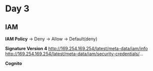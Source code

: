 # Day 3
## IAM
**IAM Policy**
-> Deny -> Allow -> Default(deny)

**Signature Version 4**
http://169.254.169.254/latest/meta-data/iam/info
http://169.254.169.254/latest/meta-data/iam/security-credentials/...

**Cognito**

<!--stackedit_data:
eyJoaXN0b3J5IjpbNjY1MjI5NDY3LDE3ODE0NzY3NDQsLTcyMj
c1OTE5Niw2ODY4MTc4MzYsNDQxOTQxNTYsLTIxNDA1NjYyNzVd
fQ==
-->